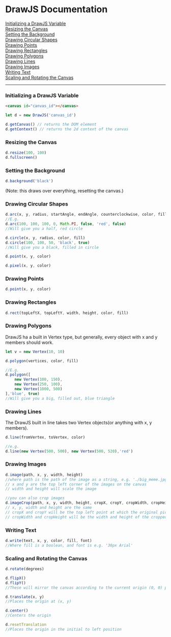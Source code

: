 # DrawJS Documentation
[Initializing a DrawJS Variable](DOCUMENTATION.md#initializing-a-drawjs-variable)<br>
[Resizing the Canvas](DOCUMENTATION.md#resizing-the-canvas)<br>
[Setting the Background](DOCUMENTATION.md#setting-the-background)<br>
[Drawing Circular Shapes](DOCUMENTATION.md#drawing-circular-shapes)<br>
[Drawing Points](DOCUMENTATION.md#drawing-points)<br>
[Drawing Rectangles](DOCUMENTATION.md#drawing-rectangles)<br>
[Drawing Polygons](DOCUMENTATION.md#drawing-polygons)<br>
[Drawing Lines](DOCUMENTATION.md#drawing-lines)<br>
[Drawing Images](DOCUMENTATION.md#drawing-images)<br>
[Writing Text](DOCUMENTATION.md#writing-text)<br>
[Scaling and Rotating the Canvas](DOCUMENTATION.md#scaling-and-rotating-the-canvas)<br>

---

### Initializing a DrawJS Variable

```html
<canvas id="canvas_id"></canvas>
```
```javascript
let d = new DrawJS('canvas_id')

d.getCanvas() // returns the DOM element
d.getContext() // returns the 2d context of the canvas
```

### Resizing the Canvas
``` javascript
d.resize(100, 100)
d.fullscreen()
```

### Setting the Background
```javascript
d.background('black')
```

(Note: this draws over everything, resetting the canvas.)

### Drawing Circular Shapes
```javascript
d.arc(x, y, radius, startAngle, endAngle, counterclockwise, color, fill)
//E.g.
d.arc(100, 100, 100, 0, Math.PI, false, 'red', false)
//Will give you a half, red circle

d.circle(x, y, radius, color, fill)
d.circle(100, 100, 50, 'black', true)
//Will give you a black, filled in circle

d.point(x, y, color)

d.pixel(x, y, color)
```

### Drawing Points
```javascript
d.point(x, y, color)
```

### Drawing Rectangles
```javascript
d.rect(topLeftX, topLeftY, width, height, color, fill)
```

### Drawing Polygons

DrawJS ha a built in Vertex type, but generally, every object with x and y members should work.
```javascript
let v = new Vertex(10, 10)

d.polygon(vertices, color, fill)

//E.g.
d.polygon([
    new Vertex(100, 150),
    new Vertex(250, 100),
    new Vertex(1000, 500)
],'blue', true)
//Will give you a big, filled out, blue triangle
```

### Drawing Lines

The DrawJS built in line takes two Vertex objects(or anything with x, y members).
```javascript
d.line(fromVertex, toVertex, color)

//e.g.
d.line(new Vertex(500, 500), new Vertex(500, 520),'red')
```

### Drawing Images
```javascript
d.image(path, x, y, width, height)
//where path is the path of the image as a string, e.g. './big_meme.jpg'
// x and y are the top left corner of the images on the canvas
// width and height will scale the image

//you can also crop images
d.imageCrop(path, x, y, width, height, cropX, cropY, cropWidth, cropHeight)
// x, y, width and height are the same
// cropX and cropY will be the top left point at which the original picture will be cropped
// cropWidth and cropHeight will be the width and height of the cropped piece
```

### Writing Text
```javascript
d.write(text, x, y, color, fill, font)
//Where fill is a boolean, and font is e.g. '30px Arial'
```

### Scaling and Rotating the Canvas
```javascript
d.rotate(degrees)

d.flipX()
d.flipY()
//These will mirror the canvas according to the current origin (0, 0) point

d.translate(x, y)
//Places the origin at (x, y)

d.center()
//Centers the origin

d.resetTranslation
//Places the origin in the initial to left position
```
